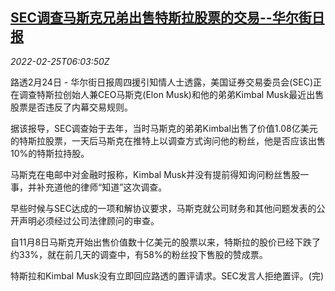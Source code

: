 <!--1645770663000-->
[SEC调查马斯克兄弟出售特斯拉股票的交易--华尔街日报](https://cn.reuters.com/article/us-sec-probe-tesla-stocks-0225-idCNKBS2KU0GF)
------

<div><i>2022-02-25T06:03:50Z</i></div><p>路透2月24日 - 华尔街日报周四援引知情人士透露，美国证券交易委员会(SEC)正在调查特斯拉创始人兼CEO马斯克(Elon Musk)和他的弟弟Kimbal Musk最近出售股票是否违反了内幕交易规则。</p><p>据该报导，SEC调查始于去年，当时马斯克的弟弟Kimbal出售了价值1.08亿美元的特斯拉股票，一天后马斯克在推特上以调查方式询问他的粉丝，他是否应该出售10%的特斯拉持股。</p><p>马斯克在电邮中对金融时报称，Kimbal Musk并没有提前得知询问粉丝售股一事，并补充道他的律师“知道”这次调查。</p><p>早些时候与SEC达成的一项和解协议要求，马斯克就公司财务和其他问题发表的公开声明必须经过公司法律顾问的审查。</p><p>自11月8日马斯克开始出售价值数十亿美元的股票以来，特斯拉的股价已经下跌了约33%，就在前几天的调查中，有58%的粉丝投下售股的赞成票。</p><p>特斯拉和Kimbal Musk没有立即回应路透的置评请求。SEC发言人拒绝置评。(完)</p>
